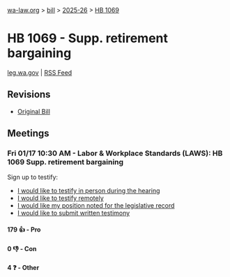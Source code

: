 [wa-law.org](/) > [bill](/bill/) > [2025-26](/bill/2025-26/) > [HB 1069](/bill/2025-26/hb/1069/)

# HB 1069 - Supp. retirement bargaining
[leg.wa.gov](https://app.leg.wa.gov/billsummary?BillNumber=1069&Year=2025&Initiative=false) | [RSS Feed](./rss.xml)

## Revisions
* [Original Bill](1/)

## Meetings
### Fri 01/17 10:30 AM - Labor & Workplace Standards (LAWS): HB 1069 Supp. retirement bargaining
Sign up to testify:
* [I would like to testify in person during the hearing](https://app.leg.wa.gov/csi/Testifier/Add?chamber=House&mId=32397&aId=161175&caId=24669&tId=1)
* [I would like to testify remotely](https://app.leg.wa.gov/csi/Testifier/Add?chamber=House&mId=32397&aId=161175&caId=24669&tId=2)
* [I would like my position noted for the legislative record](https://app.leg.wa.gov/csi/Testifier/Add?chamber=House&mId=32397&aId=161175&caId=24669&tId=3)
* [I would like to submit written testimony](https://app.leg.wa.gov/csi/Testifier/Add?chamber=House&mId=32397&aId=161175&caId=24669&tId=4)

#### 179 👍 - Pro

#### 0 👎 - Con

#### 4 ❓ - Other
